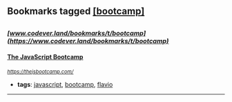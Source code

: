 ## Bookmarks tagged [[bootcamp]](https://www.codever.land/search?q=[bootcamp])

_<sup><sup>[www.codever.land/bookmarks/t/bootcamp](https://www.codever.land/bookmarks/t/bootcamp)</sup></sup>_
---
#### [The JavaScript Bootcamp](https://thejsbootcamp.com/)
_<sup>https://thejsbootcamp.com/</sup>_

* **tags**: [javascript](../tagged/javascript.md), [bootcamp](../tagged/bootcamp.md), [flavio](../tagged/flavio.md)
---
